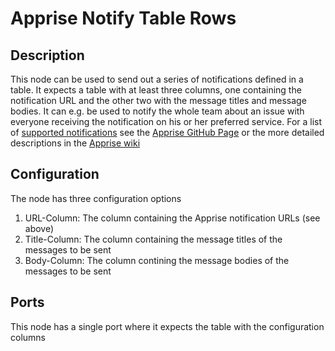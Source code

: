 # Apprise Notify Table Rows
## Description
This node can be used to send out a series of notifications defined in a table. It expects a table with at least three columns, one containing the notification URL and the other two with the message titles and message bodies. It can e.g. be used to notify the whole team about an issue with everyone receiving the notification on his or her preferred service. For a list of [supported notifications](https://github.com/caronc/apprise#supported-notifications) see the [Apprise GitHub Page](https://github.com/caronc/apprise) or the more detailed descriptions in the [Apprise wiki](https://github.com/caronc/apprise/wiki)

## Configuration
The node has three configuration options
1. URL-Column: The column containing the Apprise notification URLs (see above)
2. Title-Column: The column containing the message titles of the messages to be sent
3. Body-Column: The column contining the message bodies of the messages to be sent

## Ports
This node has a single port where it expects the table with the configuration columns
